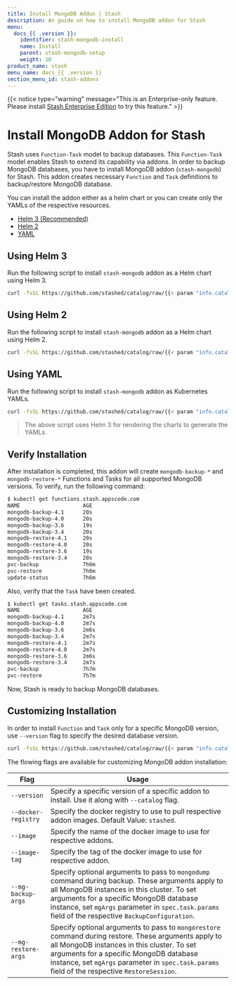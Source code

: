 ```yaml
---
title: Install MongoDB Addon | Stash
description: An guide on how to install MongoDB addon for Stash
menu:
  docs_{{ .version }}:
    identifier: stash-mongodb-install
    name: Install
    parent: stash-mongodb-setup
    weight: 10
product_name: stash
menu_name: docs_{{ .version }}
section_menu_id: stash-addons
---
```


{{< notice type="warning" message="This is an Enterprise-only feature. Please install [Stash Enterprise Edition](/docs/setup/install/enterprise.md) to try this feature." >}}

# Install MongoDB Addon for Stash

Stash uses `Function-Task` model to backup databases. This `Function-Task` model enables Stash to extend its capability via addons. In order to backup MongoDB databases, you have to install MongoDB addon (`stash-mongodb`) for Stash. This addon creates necessary `Function` and `Task` definitions to backup/restore MongoDB database.

You can install the addon either as a helm chart or you can create only the YAMLs of the respective resources.

<ul class="nav nav-tabs" id="installerTab" role="tablist">
  <li class="nav-item">
    <a class="nav-link active" id="helm3-tab" data-toggle="tab" href="#helm3" role="tab" aria-controls="helm3" aria-selected="true">Helm 3 (Recommended)</a>
  </li>
  <li class="nav-item">
    <a class="nav-link" id="helm2-tab" data-toggle="tab" href="#helm2" role="tab" aria-controls="helm2" aria-selected="false">Helm 2</a>
  </li>
  <li class="nav-item">
    <a class="nav-link" id="script-tab" data-toggle="tab" href="#script" role="tab" aria-controls="script" aria-selected="false">YAML</a>
  </li>
</ul>
<div class="tab-content" id="installerTabContent">
  <div class="tab-pane fade show active" id="helm3" role="tabpanel" aria-labelledby="helm3-tab">

## Using Helm 3

Run the following script to install `stash-mongodb` addon as a Helm chart using Helm 3.

```bash
curl -fsSL https://github.com/stashed/catalog/raw/{{< param "info.catalog" >}}/deploy/helm3.sh | bash -s -- --catalog=stash-mongodb
```

</div>
<div class="tab-pane fade" id="helm2" role="tabpanel" aria-labelledby="helm2-tab">

## Using Helm 2

Run the following script to install `stash-mongodb` addon as a Helm chart using Helm 2.

```bash
curl -fsSL https://github.com/stashed/catalog/raw/{{< param "info.catalog" >}}/deploy/helm2.sh | bash -s -- --catalog=stash-mongodb
```

</div>
<div class="tab-pane fade" id="script" role="tabpanel" aria-labelledby="script-tab">

## Using YAML

Run the following script to install `stash-mongodb` addon as Kubernetes YAMLs.

```bash
curl -fsSL https://github.com/stashed/catalog/raw/{{< param "info.catalog" >}}/deploy/script.sh | bash -s -- --catalog=stash-mongodb
```

>The above script uses Helm 3 for rendering the charts to generate the YAMLs.

</div>
</div>

## Verify Installation

After installation is completed, this addon will create `mongodb-backup-*` and `mongodb-restore-*` Functions and Tasks for all supported MongoDB versions. To verify, run the following command:

```bash
$ kubectl get functions.stash.appscode.com
NAME                    AGE
mongodb-backup-4.1      20s
mongodb-backup-4.0      20s
mongodb-backup-3.6      19s
mongodb-backup-3.4      20s
mongodb-restore-4.1     20s
mongodb-restore-4.0     20s
mongodb-restore-3.6     19s
mongodb-restore-3.4     20s
pvc-backup              7h6m
pvc-restore             7h6m
update-status           7h6m
```

Also, verify that the `Task` have been created.

```bash
$ kubectl get tasks.stash.appscode.com
NAME                    AGE
mongodb-backup-4.1      2m7s
mongodb-backup-4.0      2m7s
mongodb-backup-3.6      2m6s
mongodb-backup-3.4      2m7s
mongodb-restore-4.1     2m7s
mongodb-restore-4.0     2m7s
mongodb-restore-3.6     2m6s
mongodb-restore-3.4     2m7s
pvc-backup              7h7m
pvc-restore             7h7m
```

Now, Stash is ready to backup MongoDB databases.

## Customizing Installation

In order to install `Function` and `Task` only for a specific MongoDB version, use `--version` flag to specify the desired database version.

```bash
curl -fsSL https://github.com/stashed/catalog/raw/{{< param "info.catalog" >}}/deploy/helm3.sh | bash -s -- --catalog=stash-mongodb --version=3.6
```

The flowing flags are available for customizing MongoDB addon installation:

| Flag                | Usage                                                                                                                                                                                                                                                                                           |
| ------------------- | ----------------------------------------------------------------------------------------------------------------------------------------------------------------------------------------------------------------------------------------------------------------------------------------------- |
| `--version`         | Specify a specific version of a specific addon to install. Use it along with `--catalog` flag.                                                                                                                                                                                                  |
| `--docker-registry` | Specify the docker registry to use to pull respective addon images. Default Value: `stashed`.                                                                                                                                                                                                   |
| `--image`           | Specify the name of the docker image to use for respective addons.                                                                                                                                                                                                                              |
| `--image-tag`       | Specify the tag of the docker image to use for respective addon.                                                                                                                                                                                                                                |
| `--mg-backup-args`  | Specify optional arguments to pass to `mongodump` command during backup. These arguments apply to all MongoDB instances in this cluster. To set arguments for a specific MongoDB database instance, set `mgArgs` parameter in `spec.task.params` field of the respective `BackupConfiguration`. |
| `--mg-restore-args` | Specify optional arguments to pass to `mongorestore` command during restore. These arguments apply to all MongoDB instances in this cluster. To set arguments for a specific MongoDB database instance, set `mgArgs` parameter in `spec.task.params` field of the respective `RestoreSession`.  |
